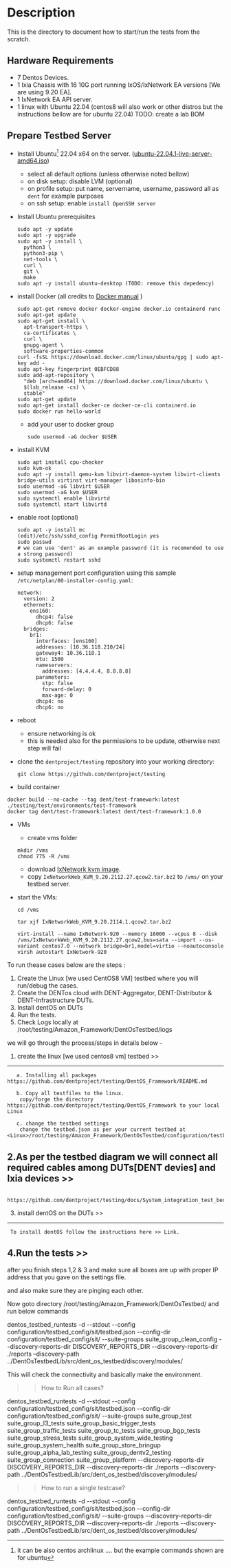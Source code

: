 # Description
This is the directory to document how to start/run the tests from the scratch.

## Hardware Requirements

  * 7 Dentos Devices.
  * 1 Ixia Chassis with 16 10G port running IxOS/IxNetwork EA versions [We are using 9.20 EA].
  * 1 IxNetwork EA API server.
  * 1 linux with Ubuntu 22.04 (centos8 will also work or other distros but the instructions bellow are for ubuntu 22.04) 
TODO: create a lab BOM

## Prepare Testbed Server

- Install Ubuntu[^1] 22.04 x64 on the server. ([ubuntu-22.04.1-live-server-amd64.iso](https://releases.ubuntu.com/22.04/))
  - select all default options (unless otherwise noted bellow)
  - on disk setup: disable LVM (optional)
  - on profile setup: put name, servername, username, password all as `dent` for example purposes
  - on ssh setup: enable `install OpenSSH server`
- Install Ubuntu prerequisites
    ```
    sudo apt -y update
    sudo apt -y upgrade
    sudo apt -y install \
      python3 \
      python3-pip \
      net-tools \
      curl \
      git \
      make
    sudo apt -y install ubuntu-desktop (TODO: remove this depedency)
    ```
- install Docker (all credits to [Docker manual](https://docs.docker.com/engine/install/ubuntu/) )
    ```
    sudo apt-get remove docker docker-engine docker.io containerd runc
    sudo apt-get update
    sudo apt-get install \
      apt-transport-https \
      ca-certificates \
      curl \
      gnupg-agent \
      software-properties-common
    curl -fsSL https://download.docker.com/linux/ubuntu/gpg | sudo apt-key add -
    sudo apt-key fingerprint 0EBFCD88
    sudo add-apt-repository \
      "deb [arch=amd64] https://download.docker.com/linux/ubuntu \
      $(lsb_release -cs) \
      stable"
    sudo apt-get update
    sudo apt-get install docker-ce docker-ce-cli containerd.io
    sudo docker run hello-world
    ```
    - add your user to docker group
        ```
        sudo usermod -aG docker $USER
        ```
 - install KVM
    ```
    sudo apt install cpu-checker
    sudo kvm-ok
    sudo apt -y install qemu-kvm libvirt-daemon-system libvirt-clients bridge-utils virtinst virt-manager libosinfo-bin
    sudo usermod -aG libvirt $USER
    sudo usermod -aG kvm $USER
    sudo systemctl enable libvirtd
    sudo systemctl start libvirtd
    ```
 
 - enable root (optional)
    ```
    sudo apt -y install mc
    (edit)/etc/ssh/sshd_config PermitRootLogin yes
    sudo passwd
    # we can use 'dent' as an example password (it is recomended to use a strong password)
    sudo systemctl restart sshd
    ```
- setup management port configuration using this sample `/etc/netplan/00-installer-config.yaml`:
    ```
    network:
      version: 2
      ethernets:
        ens160:
          dhcp4: false
          dhcp6: false
      bridges:
        br1:
          interfaces: [ens160]
          addresses: [10.36.118.210/24]
          gateway4: 10.36.118.1
          mtu: 1500
          nameservers:
            addresses: [4.4.4.4, 8.8.8.8]
          parameters:
            stp: false
            forward-delay: 0
            max-age: 0
          dhcp4: no
          dhcp6: no
    ```
- reboot
    - ensure networking is ok
    - this is needed also for the permissions to be update, otherwise next step will fail

- clone the `dentproject/testing` repository into your working directory:
    ```
    git clone https://github.com/dentproject/testing
    ```

- build container
```
docker build --no-cache --tag dent/test-framework:latest ./testing/test/environments/test-framework
docker tag dent/test-framework:latest dent/test-framework:1.0.0
```

- VMs
    - create vms folder 
    ```
    mkdir /vms
    chmod 775 -R /vms
    ```
    - download [IxNetwork kvm image](https://downloads.ixiacom.com/support/downloads_and_updates/eb/HF001150/IxNetworkWeb_KVM_9.20.2114.1.qcow2.tar.bz2).
    - copy `IxNetworkWeb_KVM_9.20.2112.27.qcow2.tar.bz2` to `/vms/` on your testbed server.

    
- start the VMs:
    ```
    cd /vms
    
    tar xjf IxNetworkWeb_KVM_9.20.2114.1.qcow2.tar.bz2
    
    virt-install --name IxNetwork-920 --memory 16000 --vcpus 8 --disk /vms/IxNetworkWeb_KVM_9.20.2112.27.qcow2,bus=sata --import --os-variant centos7.0 --network bridge=br1,model=virtio --noautoconsole
    virsh autostart IxNetwork-920
    
    ```

[^1]: it can be also centos archlinux .... but the example commands shown are for ubuntu























To run thease cases below are the steps :

  1. Create the Linux [we used CentOS8 VM] testbed where you will run/debug the cases.
  2. Create the DENTos cloud with DENT-Aggregator, DENT-Distributor & DENT-Infrastructure DUTs.
  3. Install dentOS on DUTs
  4. Run the tests.
  5. Check Logs locally at <Linux>/root/testing/Amazon_Framework/DentOsTestbed/logs
  

we will go through the process/steps in details below -

1. create the linux [we used centos8 vm] testbed >>
-------------------------------------------------------------------
       a. Installing all packages https://github.com/dentproject/testing/DentOS_Framework/README.md
 
       b. Copy all testfiles to the linux.
        copy/forge the directory https://github.com/dentproject/testing/DentOS_Framework to your local Linux 
 
       c. change the testbed settings
        change the testbed.json as per your current testbed at <Linux>/root/testing/Amazon_Framework/DentOsTestbed/configuration/testbed_config/sit
		
		
2.As per the testbed diagram we will connect all required cables among DUTs[DENT devies] and Ixia devices >>
-----------------------------------------------------------------------------------------------------------------

     https://github.com/dentproject/testing/docs/System_integration_test_bed


3. install dentOS on the DUTs >>
------------------------------------------

     To install dentOS follow the instructions here >> Link.
	 
4.Run the tests >>
---------------------------------------------------

 after you finish steps 1,2 & 3 and make sure all boxes are up with proper IP address that you gave on the settings file.
 
 and also make sure they are pinging each other.
 
 Now goto directory /root/testing/Amazon_Framework/DentOsTestbed/ and run below commands

 dentos_testbed_runtests -d --stdout --config configuration/testbed_config/sit/testbed.json --config-dir configuration/testbed_config/sit/ --suite-groups suite_group_clean_config --discovery-reports-dir DISCOVERY_REPORTS_DIR --discovery-reports-dir ./reports –discovery-path ../DentOsTestbedLib/src/dent_os_testbed/discovery/modules/

 This will check the connectivity and basically make the environment.

 
>> How to Run all cases?

  dentos_testbed_runtests -d --stdout --config configuration/testbed_config/sit/testbed.json --config-dir configuration/testbed_config/sit/ --suite-groups suite_group_test suite_group_l3_tests suite_group_basic_trigger_tests suite_group_traffic_tests suite_group_tc_tests suite_group_bgp_tests suite_group_stress_tests suite_group_system_wide_testing suite_group_system_health suite_group_store_bringup suite_group_alpha_lab_testing suite_group_dentv2_testing suite_group_connection suite_group_platform --discovery-reports-dir DISCOVERY_REPORTS_DIR --discovery-reports-dir ./reports --discovery-path ../DentOsTestbedLib/src/dent_os_testbed/discovery/modules/ 
 

>> How to run a single testcase?

  dentos_testbed_runtests -d --stdout --config configuration/testbed_config/sit/testbed.json --config-dir configuration/testbed_config/sit/ --suite-groups <suite group name> --discovery-reports-dir DISCOVERY_REPORTS_DIR --discovery-reports-dir ./reports --discovery-path ../DentOsTestbedLib/src/dent_os_testbed/discovery/modules/ <testcase from the suit>
  
  
 
